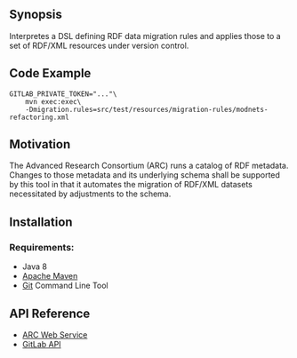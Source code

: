 ## Synopsis

Interpretes a DSL defining RDF data migration rules and applies those to a set of RDF/XML 
resources under version control.

## Code Example

    
    GITLAB_PRIVATE_TOKEN="..."\
        mvn exec:exec\
        -Dmigration.rules=src/test/resources/migration-rules/modnets-refactoring.xml
        
## Motivation

The Advanced Research Consortium (ARC) runs a catalog of RDF metadata. Changes to those metadata
and its underlying schema shall be supported by this tool in that it automates the migration of
RDF/XML datasets necessitated by adjustments to the schema.

## Installation

### Requirements:

* Java 8
* [Apache Maven](http://www.maven.org/)
* [Git](https://git-scm.com/) Command Line Tool


## API Reference

* [ARC Web Service](http://catalog.ar-c.org/)
* [GitLab API](https://docs.gitlab.com/ce/api/)
